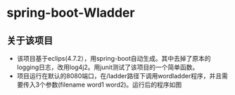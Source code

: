 # spring-boot-Wladder
## 关于该项目
- 该项目基于eclips(4.7.2），用spring-boot自动生成。其中去掉了原本的logging日志，改用log4j2。用junit测试了该项目的一个简单函数。
- 项目运行在默认的8080端口，在/ladder路径下调用wordladder程序，并且需要传入3个参数(filename word1 word2)。运行后的程序如图
